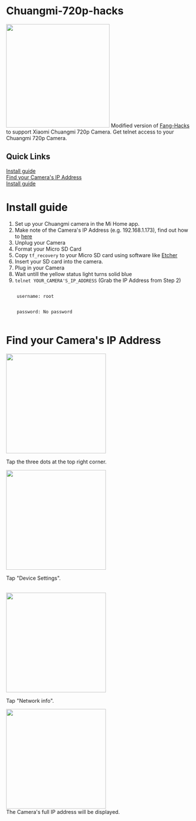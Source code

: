 # Chuangmi-720p-hacks
<img width="280" src="https://i.imgur.com/K5dGNPg.jpg">
Modified version of <a href="https://github.com/jymbob/fang-hacks">Fang-Hacks</a> to support Xiaomi Chuangmi 720p Camera.
Get telnet access to your Chuangmi 720p Camera.


<div id="quick-links">
<h2>Quick Links</h2>
<a href="#install-guide">Install guide</a><br>
<a href="#ip-address-find">Find your Camera's IP Address</a><br>
<a href="#install-guide">Install guide</a>
</div>

<div id="install-guide">
<h1>Install guide</h1>
<ol>
<li>Set up your Chuangmi camera in the Mi Home app.</a>
<li>Make note of the Camera's IP Address (e.g. 192.168.1.173), find out how to <a href="#ip-address-find">here</a>
<li>Unplug your Camera
<li>Format your Micro SD Card
<li>Copy <code>tf_recovery</code> to your Micro SD card using software like <a href="etcher.io">Etcher</a>
<li>Insert your SD card into the camera.
<li>Plug in your Camera
<li>Wait untill the yellow status light turns solid blue
<li><code>telnet YOUR_CAMERA'S_IP_ADDRESS</code> (Grab the IP Address from Step 2)
</ol>
</div>

<div id="default-logins">
  <code>
    username: root
    <br>
    password: No password
  </code>
</div>

<div id="ip-address-find">
<h1>Find your Camera's IP Address</h1>
  <div class="steps-card">
    <img width="270" src="https://i.imgur.com/1jR5CKX.png">
    <br>
    <p>Tap the three dots at the top right corner.</p>
  </div>
  <div class="steps-card">
    <img width="270" src="https://i.imgur.com/ehohB7X.png">
    <p>Tap "Device Settings".</p>
    <br>
  </div>
  <div class="steps-card">
    <img width="270" src="https://i.imgur.com/x4kOJTA.png">
    <br>
    <p>Tap "Network info".</p>
  </div>
  <div class="steps-card">
    <img width="270" src="https://i.imgur.com/oiFTk7B.png">
    <br>
    The Camera's full IP address will be displayed.
  </div>
</div>

